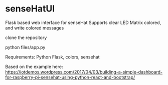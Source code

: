 # senseHatUI

Flask based web interface for senseHat
Supports clear LED Matrix colored, and write colored messages

clone the repository

python files/app.py

Requirements:
Python Flask, colors, sensehat

Based on the example here: https://iotdemos.wordpress.com/2017/04/03/building-a-simple-dashboard-for-raspberry-pi-sensehat-using-python-react-and-bootstrap/
